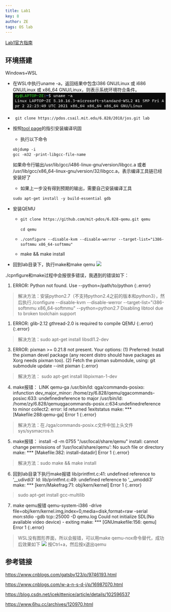 ```yaml
---
title: Lab1
key: 8
author: ZE
tags: OS lab
---
```

[Lab1官方指南](https://pdos.csail.mit.edu/6.828/2018/labs/lab1/#Exercise-1)

<!--more-->

## 环境搭建
Windows+WSL

* 在WSL中执行uname -a，返回结果中包含i386 GNU/Linux 或 i686 GNU/Linux 或 x86_64 GNU/Linux，则表示系统环境符合条件。
![](../assets/images/post8-1.jpg)
* ```shell
   git clone https://pdos.csail.mit.edu/6.828/2018/jos.git lab
   ```
* 按照[tool page](https://pdos.csail.mit.edu/6.828/2018/tools.html)的指引安装编译巩固
    * 执行以下命令
    ```shell
    objdump -i
    gcc -m32 -print-libgcc-file-name
    ```
    如果命令行输出/usr/lib/gcc/i486-linux-gnu/version/libgcc.a 或者 /usr/lib/gcc/x86_64-linux-gnu/version/32/libgcc.a，表示编译工具链已经安装好了
    * 如果上一步没有得到预期的输出，需要自己安装编译工具
    ```shell
    sudo apt-get install -y build-essential gdb
    ```
* 安装QEMU
  * ```shell
    git clone https://github.com/mit-pdos/6.828-qemu.git qemu

    cd qemu
    ```
  * ```shell
    ./configure --disable-kvm --disable-werror --target-list="i386-softmmu x86_64-softmmu"
    ```
  * make && make install

* 回到lab目录下，执行make和make qemu
![](../assets/images/post8-make-success.jpg)

./cpnfigure和make过程中会报很多错误，我遇到的错误如下：
1. ERROR: Python not found. Use --python=/path/to/python
{:.error}
> 解决方法：安装python2.7（不支持python2.4之前的版本和python3），然后执行./configure --disable-kvm --disable-werror --target-list="i386-softmmu x86_64-softmmu" --python=python2.7
Disabling libtool due to broken toolchain support

1. ERROR: glib-2.12 gthread-2.0 is required to compile QEMU 
{:.error}
{:.error}

> 解决方法：sudo apt-get install libsdl1.2-dev

3. ERROR: pixman >= 0.21.8 not present. Your options:
         (1) Preferred: Install the pixman devel package (any recent
             distro should have packages as Xorg needs pixman too).
         (2) Fetch the pixman submodule, using:
             git submodule update --init pixman
    {:.error}
> 解决方法： sudo apt-get install libpixman-1-dev

4. make报错：
LINK  qemu-ga
/usr/bin/ld: qga/commands-posixo: infunction dev_major_minor:
/home/zy/6.828/qemu/qgacommands-posixc:633: undefinedreference to major
/usr/bin/ld: /home/zy/6.828/qemuqgacommands-posix.c:634:undefinedreference to minor
collect2: error: ld returned 1exitstatus
make: *** [Makefile:288:qemu-ga] Error 1
{:.error}

> 解决方法：在./qga/commands-posix.c文件中加上头文件sys/sysmacros.h

5. make报错：
install -d -m 0755 "/usr/local/share/qemu"
install: cannot change permissions of ‘/usr/local/share/qemu’: No such file or directory
make: *** [Makefile:382: install-datadir] Error 1
{:.error}

> 解决方法：sudo make && make install
  
6. 回到lab目录下执行make报错
lib/printfmt.c:41: undefined reference to ’__udivdi3' ld: lib/printfmt.c:49: undefined reference to ‘__umoddi3' make: *** [kern/Makefrag:71: obj/kern/kernel] Error 1
{:.error}

> sudo apt-get install gcc-multilib

7. make qemu报错
qemu-system-i386 -drive file=obj/kern/kernel.img,index=0,media=disk,format=raw -serial mon:stdio -gdb tcp::25000 -D qemu.log
Could not initialize SDL(No available video device) - exiting
make: *** [GNUmakefile:156: qemu] Error 1
{:.error}

> WSL没有图形界面，所以会报错，可以用make qemu-nox命令替代，成功后效果如下
![](../assets/images/post8-make-qemu-nox.jpg)
按Ctrl+a，然后按x退出qemu

## 参考链接
https://www.cnblogs.com/gatsby123/p/9746193.html

https://www.cnblogs.com/w-a-n-s-d-j/p/16987070.html

https://blog.csdn.net/icekittenice/article/details/102596537

https://www.6hu.cc/archives/120970.html
